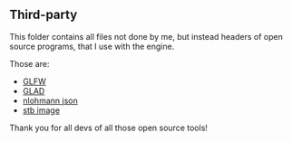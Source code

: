 ## Third-party

This folder contains all files not done by me, but instead headers of open source programs, that I use with the engine.

Those are:
- [GLFW](https://github.com/glfw/glfw)
- [GLAD](https://github.com/Dav1dde/glad)
- [nlohmann json](https://github.com/nlohmann/json)
- [stb image](https://github.com/nothings/stb/blob/master/stb_image.h)

Thank you for all devs of all those open source tools!
